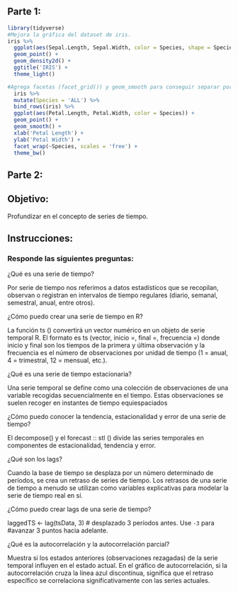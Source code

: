 ## Parte 1: 

```R
library(tidyverse)
#Mejora la gráfica del dataset de iris.
iris %>%
  ggplot(aes(Sepal.Length, Sepal.Width, color = Species, shape = Species)) +
  geom_point() +
  geom_density2d() +
  ggtitle('IRIS') +
  theme_light()

#Agrega facetas (facet_grid()) y geom_smooth para conseguir separar por specie las gráficas.
  iris %>%
  mutate(Species = 'ALL') %>%
  bind_rows(iris) %>%
  ggplot(aes(Petal.Length, Petal.Width, color = Species)) +
  geom_point() +
  geom_smooth() +
  xlab('Petal Length') +
  ylab('Petal Width') +
  facet_wrap(~Species, scales = 'free') +
  theme_bw()
  ```

## Parte 2:

## Objetivo: 
Profundizar en el concepto de series de tiempo. 

## Instrucciones:

### Responde las siguientes preguntas:

¿Qué es una serie de tiempo?

Por serie de tiempo nos referimos a datos estadísticos que se recopilan, observan o registran
en intervalos de tiempo regulares (diario, semanal, semestral, anual, entre otros). 

¿Cómo puedo crear una serie de tiempo en R?

La función ts () convertirá un vector numérico en un objeto de serie temporal R. El formato es ts (vector, inicio =, final =, frecuencia =) donde inicio y final son los tiempos de la primera y última observación y la frecuencia es el número de observaciones por unidad de tiempo (1 = anual, 4 = trimestral, 12 = mensual, etc.).

¿Qué es una serie de tiempo estacionaria?

Una serie temporal se define como una colección de observaciones de una variable
recogidas secuencialmente en el tiempo. Estas observaciones se suelen recoger en instantes de tiempo equiespaciados

¿Cómo puedo conocer la tendencia, estacionalidad y error de una serie de tiempo?

El decompose() y el forecast :: stl () divide las series temporales en componentes de estacionalidad, tendencia y error.

¿Qué son los lags?

Cuando la base de tiempo se desplaza por un número determinado de períodos, se crea un retraso de series de tiempo. Los retrasos de una serie de tiempo a menudo se utilizan como variables explicativas para modelar la serie de tiempo real en sí.

¿Cómo puedo crear lags de una serie de tiempo?

laggedTS <- lag(tsData, 3) # desplazado 3 períodos antes. Use `-3` para #avanzar 3 puntos hacia adelante.

¿Qué es la autocorrelación y la autocorrelación parcial?

Muestra si los estados anteriores (observaciones rezagadas) de la serie temporal influyen en el estado actual. En el gráfico de autocorrelación, si la autocorrelación cruza la línea azul discontinua, significa que el retraso específico se correlaciona significativamente con las series actuales.
